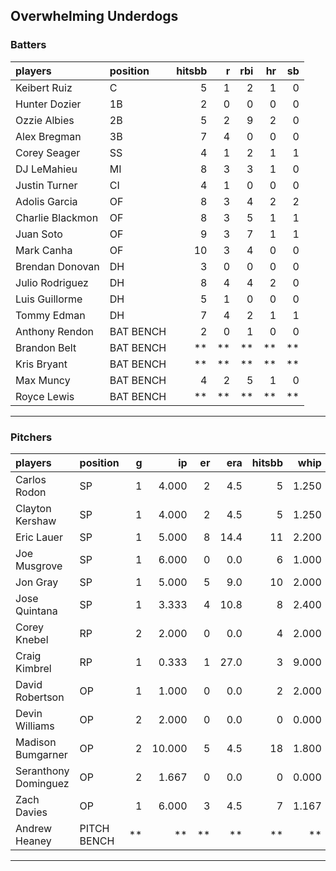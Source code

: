## Overwhelming Underdogs

### Batters

 
|players          |position  | hitsbb|  r| rbi| hr| sb| 
|:----------------|:---------|------:|--:|---:|--:|--:| 
|Keibert Ruiz     |C         |      5|  1|   2|  1|  0| 
|Hunter Dozier    |1B        |      2|  0|   0|  0|  0| 
|Ozzie Albies     |2B        |      5|  2|   9|  2|  0| 
|Alex Bregman     |3B        |      7|  4|   0|  0|  0| 
|Corey Seager     |SS        |      4|  1|   2|  1|  1| 
|DJ LeMahieu      |MI        |      8|  3|   3|  1|  0| 
|Justin Turner    |CI        |      4|  1|   0|  0|  0| 
|Adolis Garcia    |OF        |      8|  3|   4|  2|  2| 
|Charlie Blackmon |OF        |      8|  3|   5|  1|  1| 
|Juan Soto        |OF        |      9|  3|   7|  1|  1| 
|Mark Canha       |OF        |     10|  3|   4|  0|  0| 
|Brendan Donovan  |DH        |      3|  0|   0|  0|  0| 
|Julio Rodriguez  |DH        |      8|  4|   4|  2|  0| 
|Luis Guillorme   |DH        |      5|  1|   0|  0|  0| 
|Tommy Edman      |DH        |      7|  4|   2|  1|  1| 
|Anthony Rendon   |BAT BENCH |      2|  0|   1|  0|  0| 
|Brandon Belt     |BAT BENCH |     **| **|  **| **| **| 
|Kris Bryant      |BAT BENCH |     **| **|  **| **| **| 
|Max Muncy        |BAT BENCH |      4|  2|   5|  1|  0| 
|Royce Lewis      |BAT BENCH |     **| **|  **| **| **| 

* * *

### Pitchers

 
|players              |position    |  g|     ip| er|  era| hitsbb|  whip| so|  w| sv| 
|:--------------------|:-----------|--:|------:|--:|----:|------:|-----:|--:|--:|--:| 
|Carlos Rodon         |SP          |  1|  4.000|  2|  4.5|      5| 1.250|  5|  0|  0| 
|Clayton Kershaw      |SP          |  1|  4.000|  2|  4.5|      5| 1.250|  4|  0|  0| 
|Eric Lauer           |SP          |  1|  5.000|  8| 14.4|     11| 2.200|  2|  0|  0| 
|Joe Musgrove         |SP          |  1|  6.000|  0|  0.0|      6| 1.000|  8|  1|  0| 
|Jon Gray             |SP          |  1|  5.000|  5|  9.0|     10| 2.000|  3|  0|  0| 
|Jose Quintana        |SP          |  1|  3.333|  4| 10.8|      8| 2.400|  5|  0|  0| 
|Corey Knebel         |RP          |  2|  2.000|  0|  0.0|      4| 2.000|  2|  0|  2| 
|Craig Kimbrel        |RP          |  1|  0.333|  1| 27.0|      3| 9.000|  1|  0|  0| 
|David Robertson      |OP          |  1|  1.000|  0|  0.0|      2| 2.000|  2|  0|  0| 
|Devin Williams       |OP          |  2|  2.000|  0|  0.0|      0| 0.000|  1|  0|  0| 
|Madison Bumgarner    |OP          |  2| 10.000|  5|  4.5|     18| 1.800|  8|  0|  0| 
|Seranthony Dominguez |OP          |  2|  1.667|  0|  0.0|      0| 0.000|  3|  1|  0| 
|Zach Davies          |OP          |  1|  6.000|  3|  4.5|      7| 1.167|  7|  0|  0| 
|Andrew Heaney        |PITCH BENCH | **|     **| **|   **|     **|    **| **| **| **| 


* * *


